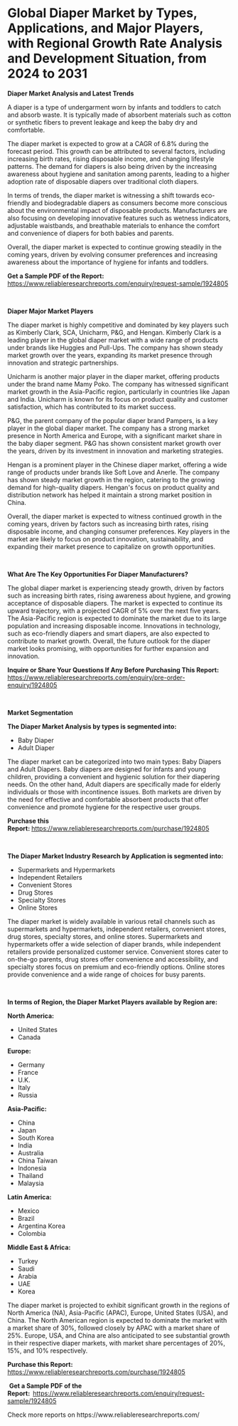 <p><h1>Global Diaper Market by Types, Applications, and Major Players, with Regional Growth Rate Analysis and Development Situation, from 2024 to 2031</h1></p><p><strong>Diaper Market Analysis and Latest Trends</strong></p>
<p><p>A diaper is a type of undergarment worn by infants and toddlers to catch and absorb waste. It is typically made of absorbent materials such as cotton or synthetic fibers to prevent leakage and keep the baby dry and comfortable.</p><p>The diaper market is expected to grow at a CAGR of 6.8% during the forecast period. This growth can be attributed to several factors, including increasing birth rates, rising disposable income, and changing lifestyle patterns. The demand for diapers is also being driven by the increasing awareness about hygiene and sanitation among parents, leading to a higher adoption rate of disposable diapers over traditional cloth diapers.</p><p>In terms of trends, the diaper market is witnessing a shift towards eco-friendly and biodegradable diapers as consumers become more conscious about the environmental impact of disposable products. Manufacturers are also focusing on developing innovative features such as wetness indicators, adjustable waistbands, and breathable materials to enhance the comfort and convenience of diapers for both babies and parents.</p><p>Overall, the diaper market is expected to continue growing steadily in the coming years, driven by evolving consumer preferences and increasing awareness about the importance of hygiene for infants and toddlers.</p></p>
<p><strong>Get a Sample PDF of the Report:&nbsp;</strong> <a href="https://www.reliableresearchreports.com/enquiry/request-sample/1924805">https://www.reliableresearchreports.com/enquiry/request-sample/1924805</a></p>
<p>&nbsp;</p>
<p><strong>Diaper Major Market Players</strong></p>
<p><p>The diaper market is highly competitive and dominated by key players such as Kimberly Clark, SCA, Unicharm, P&G, and Hengan. Kimberly Clark is a leading player in the global diaper market with a wide range of products under brands like Huggies and Pull-Ups. The company has shown steady market growth over the years, expanding its market presence through innovation and strategic partnerships.</p><p>Unicharm is another major player in the diaper market, offering products under the brand name Mamy Poko. The company has witnessed significant market growth in the Asia-Pacific region, particularly in countries like Japan and India. Unicharm is known for its focus on product quality and customer satisfaction, which has contributed to its market success.</p><p>P&G, the parent company of the popular diaper brand Pampers, is a key player in the global diaper market. The company has a strong market presence in North America and Europe, with a significant market share in the baby diaper segment. P&G has shown consistent market growth over the years, driven by its investment in innovation and marketing strategies.</p><p>Hengan is a prominent player in the Chinese diaper market, offering a wide range of products under brands like Soft Love and Anerle. The company has shown steady market growth in the region, catering to the growing demand for high-quality diapers. Hengan's focus on product quality and distribution network has helped it maintain a strong market position in China.</p><p>Overall, the diaper market is expected to witness continued growth in the coming years, driven by factors such as increasing birth rates, rising disposable income, and changing consumer preferences. Key players in the market are likely to focus on product innovation, sustainability, and expanding their market presence to capitalize on growth opportunities.</p></p>
<p>&nbsp;</p>
<p><strong>What Are The Key Opportunities For Diaper Manufacturers?</strong></p>
<p><p>The global diaper market is experiencing steady growth, driven by factors such as increasing birth rates, rising awareness about hygiene, and growing acceptance of disposable diapers. The market is expected to continue its upward trajectory, with a projected CAGR of 5% over the next five years. The Asia-Pacific region is expected to dominate the market due to its large population and increasing disposable income. Innovations in technology, such as eco-friendly diapers and smart diapers, are also expected to contribute to market growth. Overall, the future outlook for the diaper market looks promising, with opportunities for further expansion and innovation.</p></p>
<p><strong>Inquire or Share Your Questions If Any Before Purchasing This Report:</strong> <a href="https://www.reliableresearchreports.com/enquiry/pre-order-enquiry/1924805">https://www.reliableresearchreports.com/enquiry/pre-order-enquiry/1924805</a></p>
<p>&nbsp;</p>
<p><strong>Market Segmentation</strong></p>
<p><strong>The Diaper Market Analysis by types is segmented into:</strong></p>
<p><ul><li>Baby Diaper</li><li>Adult Diaper</li></ul></p>
<p><p>The diaper market can be categorized into two main types: Baby Diapers and Adult Diapers. Baby diapers are designed for infants and young children, providing a convenient and hygienic solution for their diapering needs. On the other hand, Adult diapers are specifically made for elderly individuals or those with incontinence issues. Both markets are driven by the need for effective and comfortable absorbent products that offer convenience and promote hygiene for the respective user groups.</p></p>
<p><strong>Purchase this Report:&nbsp;</strong><a href="https://www.reliableresearchreports.com/purchase/1924805">https://www.reliableresearchreports.com/purchase/1924805</a></p>
<p>&nbsp;</p>
<p><strong>The Diaper Market Industry Research by Application is segmented into:</strong></p>
<p><ul><li>Supermarkets and Hypermarkets</li><li>Independent Retailers</li><li>Convenient Stores</li><li>Drug Stores</li><li>Specialty Stores</li><li>Online Stores</li></ul></p>
<p><p>The diaper market is widely available in various retail channels such as supermarkets and hypermarkets, independent retailers, convenient stores, drug stores, specialty stores, and online stores. Supermarkets and hypermarkets offer a wide selection of diaper brands, while independent retailers provide personalized customer service. Convenient stores cater to on-the-go parents, drug stores offer convenience and accessibility, and specialty stores focus on premium and eco-friendly options. Online stores provide convenience and a wide range of choices for busy parents.</p></p>
<p>&nbsp;</p>
<p><strong>In terms of Region, the Diaper Market Players available by Region are:</strong></p>
<p>
    <p> <strong> North America: </strong>
        <ul>
            <li>United States</li>
            <li>Canada</li>
        </ul>
        </p> 
    <p> <strong> Europe: </strong>
        <ul>
            <li>Germany</li>
            <li>France</li>
            <li>U.K.</li>
            <li>Italy</li>
            <li>Russia</li>
        </ul>
        </p> 
    <p> <strong> Asia-Pacific: </strong>
        <ul>
            <li>China</li>
            <li>Japan</li>
            <li>South Korea</li>
            <li>India</li>
            <li>Australia</li>
            <li>China Taiwan</li>
            <li>Indonesia</li>
            <li>Thailand</li>
            <li>Malaysia</li>
        </ul>
        </p> 
    <p> <strong> Latin America: </strong>
        <ul>
            <li>Mexico</li>
            <li>Brazil</li>
            <li>Argentina Korea</li>
            <li>Colombia</li>
        </ul>
        </p> 
    <p> <strong> Middle East & Africa: </strong>
        <ul>
            <li>Turkey</li>
            <li>Saudi</li>
            <li>Arabia</li>
            <li>UAE</li>
            <li>Korea</li>
        </ul>
    </p>
    </p>
<p><p>The diaper market is projected to exhibit significant growth in the regions of North America (NA), Asia-Pacific (APAC), Europe, United States (USA), and China. The North American region is expected to dominate the market with a market share of 30%, followed closely by APAC with a market share of 25%. Europe, USA, and China are also anticipated to see substantial growth in their respective diaper markets, with market share percentages of 20%, 15%, and 10% respectively.</p></p>
<p><strong>Purchase this Report: </strong><a href="https://www.reliableresearchreports.com/purchase/1924805">https://www.reliableresearchreports.com/purchase/1924805</a></p>
<p>&nbsp;<strong>Get a Sample PDF of the Report:&nbsp;&nbsp;</strong><a href="https://www.reliableresearchreports.com/enquiry/request-sample/1924805">https://www.reliableresearchreports.com/enquiry/request-sample/1924805</a></p>
<p><strong></strong></p>
<p>Check more reports on https://www.reliableresearchreports.com/</p>